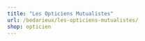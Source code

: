 ```yaml
---
title: "Les Opticiens Mutualistes"
url: /bedarieux/les-opticiens-mutualistes/
shop: opticien
---
```

